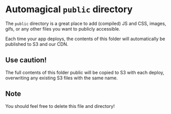 # Automagical `public` directory

The `public` directory is a great place to add (compiled) JS and CSS, images, gifs, or any other files you want to publicly accessible.

Each time your app deploys, the contents of this folder will automatically be published to S3 and our CDN.


## Use caution!

The full contents of this folder public will be copied to S3 with each deploy, overwriting any existing S3 files with the same name.


## Note

You should feel free to delete this file and directory!
